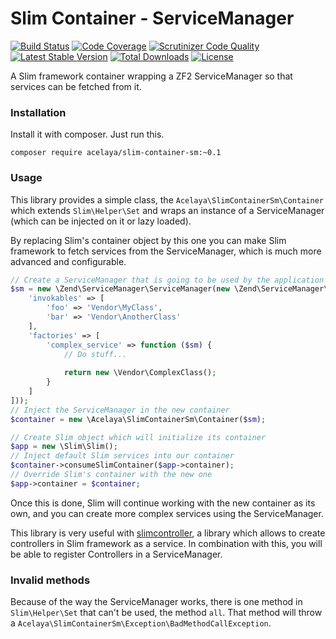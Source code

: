 # Slim Container - ServiceManager

[![Build Status](https://travis-ci.org/acelaya/slim-container-sm.svg)](https://travis-ci.org/acelaya/slim-container-sm)
[![Code Coverage](https://scrutinizer-ci.com/g/acelaya/slim-container-sm/badges/coverage.png?b=master)](https://scrutinizer-ci.com/g/acelaya/slim-container-sm/?branch=master)
[![Scrutinizer Code Quality](https://scrutinizer-ci.com/g/acelaya/slim-container-sm/badges/quality-score.png?b=master)](https://scrutinizer-ci.com/g/acelaya/slim-container-sm/?branch=master)
[![Latest Stable Version](https://poser.pugx.org/acelaya/slim-container-sm/v/stable.png)](https://packagist.org/packages/acelaya/slim-container-sm)
[![Total Downloads](https://poser.pugx.org/acelaya/slim-container-sm/downloads.png)](https://packagist.org/packages/acelaya/slim-container-sm)
[![License](https://poser.pugx.org/acelaya/slim-container-sm/license.png)](https://packagist.org/packages/acelaya/slim-container-sm)

A Slim framework container wrapping a ZF2 ServiceManager so that services can be fetched from it.

### Installation

Install it with composer. Just run this.

    composer require acelaya/slim-container-sm:~0.1

### Usage

This library provides a simple class, the `Acelaya\SlimContainerSm\Container` which extends `Slim\Helper\Set` and wraps an instance of a ServiceManager (which can be injected on it or lazy loaded).

By replacing Slim's container object by this one you can make Slim framework to fetch services from the ServiceManager, which is much more advanced and configurable.

```php
// Create a ServiceManager that is going to be used by the application and add some services to it
$sm = new \Zend\ServiceManager\ServiceManager(new \Zend\ServiceManager\Config([
    'invokables' => [
        'foo' => 'Vendor\MyClass',
        'bar' => 'Vendor\AnotherClass'
    ],
    'factories' => [
        'complex_service' => function ($sm) {
            // Do stuff...
            
            return new \Vendor\ComplexClass();
        }
    ]
]));
// Inject the ServiceManager in the new container
$container = new \Acelaya\SlimContainerSm\Container($sm);

// Create Slim object which will initialize its container
$app = new \Slim\Slim();
// Inject default Slim services into our container
$container->consumeSlimContainer($app->container);
// Override Slim's container with the new one
$app->container = $container;
```

Once this is done, Slim will continue working with the new container as its own, and you can create more complex services using the ServiceManager.

This library is very useful with [slimcontroller](https://github.com/fortrabbit/slimcontroller), a library which allows to create controllers in Slim framework as a service. In combination with this, you will be able to register Controllers in a ServiceManager.

### Invalid methods

Because of the way the ServiceManager works, there is one method in `Slim\Helper\Set` that can't be used, the method `all`. That method will throw a `Acelaya\SlimContainerSm\Exception\BadMethodCallException`.
